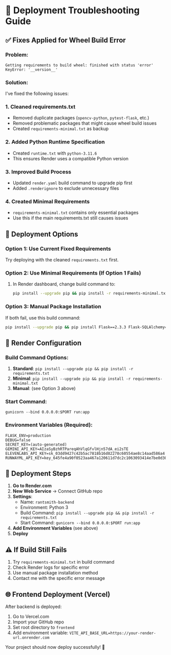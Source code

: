 # 🔧 Deployment Troubleshooting Guide

## ✅ Fixes Applied for Wheel Build Error

### Problem:
```
Getting requirements to build wheel: finished with status 'error'
KeyError: '__version__'
```

### Solution:
I've fixed the following issues:

### 1. **Cleaned requirements.txt**
- Removed duplicate packages (`opencv-python`, `pytest-flask`, etc.)
- Removed problematic packages that might cause wheel build issues
- Created `requirements-minimal.txt` as backup

### 2. **Added Python Runtime Specification**
- Created `runtime.txt` with `python-3.11.6`
- This ensures Render uses a compatible Python version

### 3. **Improved Build Process**
- Updated `render.yaml` build command to upgrade pip first
- Added `.renderignore` to exclude unnecessary files

### 4. **Created Minimal Requirements**
- `requirements-minimal.txt` contains only essential packages
- Use this if the main requirements.txt still causes issues

## 🚀 Deployment Options

### Option 1: Use Current Fixed Requirements
Try deploying with the cleaned `requirements.txt` first.

### Option 2: Use Minimal Requirements (If Option 1 Fails)
1. In Render dashboard, change build command to:
   ```bash
   pip install --upgrade pip && pip install -r requirements-minimal.txt
   ```

### Option 3: Manual Package Installation
If both fail, use this build command:
```bash
pip install --upgrade pip && pip install Flask==2.3.3 Flask-SQLAlchemy==3.0.5 Flask-CORS==4.0.0 gunicorn==21.2.0 google-generativeai==0.8.5 requests==2.31.0 python-dotenv==1.0.0
```

## 🔧 Render Configuration

### Build Command Options:
1. **Standard**: `pip install --upgrade pip && pip install -r requirements.txt`
2. **Minimal**: `pip install --upgrade pip && pip install -r requirements-minimal.txt`
3. **Manual**: (see Option 3 above)

### Start Command:
`gunicorn --bind 0.0.0.0:$PORT run:app`

### Environment Variables (Required):
```
FLASK_ENV=production
DEBUG=false
SECRET_KEY=(auto-generated)
GEMINI_API_KEY=AIzaSyBzhRTPareqAhVlqGfvlHjn57dA_ei2sTE
ELEVENLABS_API_KEY=sk_03dd9427c42b5ac7818b16d82278c60554ae8c14aad586a4
RUNWAYML_API_KEY=key_645fe4a90f0523aa467a120611d7dc2c1063093414e7be0d3055d350601d4fe56b48c133438dac13b40ee4870a9c4dcebfbe42116aaeb21b0f944502d8b05bf9
```

## 🎯 Deployment Steps

1. **Go to Render.com**
2. **New Web Service** → Connect GitHub repo
3. **Settings**:
   - Name: `rantsmith-backend`
   - Environment: Python 3
   - Build Command: `pip install --upgrade pip && pip install -r requirements.txt`
   - Start Command: `gunicorn --bind 0.0.0.0:$PORT run:app`
4. **Add Environment Variables** (see above)
5. **Deploy**

## ⚠️ If Build Still Fails

1. Try `requirements-minimal.txt` in build command
2. Check Render logs for specific error
3. Use manual package installation method
4. Contact me with the specific error message

## 🌐 Frontend Deployment (Vercel)

After backend is deployed:
1. Go to Vercel.com
2. Import your GitHub repo
3. Set root directory to `frontend`
4. Add environment variable: `VITE_API_BASE_URL=https://your-render-url.onrender.com`

Your project should now deploy successfully! 🚀
